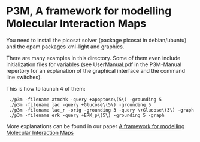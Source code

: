 
# P3M, A framework for modelling Molecular Interaction Maps

You need to install the picosat solver (package picosat in debian/ubuntu) and the opam packages xml-light and graphics.

There are many examples in this directory. Some of them even include initialization files for variables (see UserManual.pdf in the P3M-Manual repertory for an explanation of the graphical interface and the command line switches).

This is how to launch 4 of them:

     ./p3m -filename atmchk -query +apoptose\(5\) -grounding 5
     ./p3m -filename lac -query +Glucose\(5\) -grounding 5
     ./p3m -filename lac_r -orig -grounding 3 -query \+Glucose\(3\) -graph
     ./p3m -filename erk -query +ERK_p\(5\) -grounding 5 -graph

More explanations can be found in our paper [A framework for modelling Molecular Interaction Maps](https://arxiv.org/abs/2008.09546)
